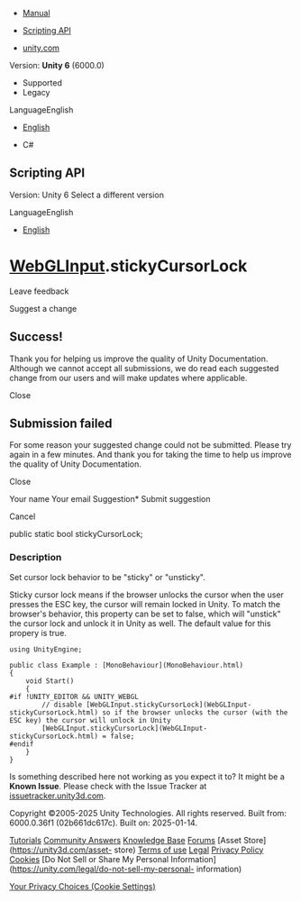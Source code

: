[ ]()

  * [Manual](../Manual/index.html)
  * [Scripting API](../ScriptReference/index.html)

  * [unity.com](https://unity.com/)

Version: **Unity 6** (6000.0)

  * Supported
  * Legacy

LanguageEnglish

  * [English]()

  * C#

[ ](https://docs.unity3d.com)

## Scripting API

Version: Unity 6 Select a different version

LanguageEnglish

  * [English]()

#  [WebGLInput](WebGLInput.html).stickyCursorLock

Leave feedback

Suggest a change

## Success!

Thank you for helping us improve the quality of Unity Documentation. Although
we cannot accept all submissions, we do read each suggested change from our
users and will make updates where applicable.

Close

## Submission failed

For some reason your suggested change could not be submitted. Please <a>try
again</a> in a few minutes. And thank you for taking the time to help us
improve the quality of Unity Documentation.

Close

Your name Your email Suggestion* Submit suggestion

Cancel

[ ]()

public static bool stickyCursorLock;

### Description

Set cursor lock behavior to be "sticky" or "unsticky".

Sticky cursor lock means if the browser unlocks the cursor when the user
presses the ESC key, the cursor will remain locked in Unity. To match the
browser's behavior, this property can be set to false, which will "unstick"
the cursor lock and unlock it in Unity as well. The default value for this
propery is true.

    
    
    using UnityEngine;  
      
    public class Example : [MonoBehaviour](MonoBehaviour.html)
    {
        void Start()
        {
    #if !UNITY_EDITOR && UNITY_WEBGL
            // disable [WebGLInput.stickyCursorLock](WebGLInput-stickyCursorLock.html) so if the browser unlocks the cursor (with the ESC key) the cursor will unlock in Unity
            [WebGLInput.stickyCursorLock](WebGLInput-stickyCursorLock.html) = false;
    #endif
        }
    }
    

Is something described here not working as you expect it to? It might be a
**Known Issue**. Please check with the Issue Tracker at
[issuetracker.unity3d.com](https://issuetracker.unity3d.com).

Copyright ©2005-2025 Unity Technologies. All rights reserved. Built from:
6000.0.36f1 (02b661dc617c). Built on: 2025-01-14.

[Tutorials](https://unity3d.com/learn) [Community
Answers](https://answers.unity3d.com) [Knowledge
Base](https://support.unity3d.com/hc/en-us)
[Forums](https://forum.unity3d.com) [Asset Store](https://unity3d.com/asset-
store) [Terms of use](https://docs.unity3d.com/Manual/TermsOfUse.html)
[Legal](https://unity.com/legal) [Privacy
Policy](https://unity.com/legal/privacy-policy)
[Cookies](https://unity.com/legal/cookie-policy) [Do Not Sell or Share My
Personal Information](https://unity.com/legal/do-not-sell-my-personal-
information)

[Your Privacy Choices (Cookie Settings)](javascript:void\(0\);)

